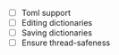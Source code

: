  - [ ] Toml support
 - [ ] Editing dictionaries
 - [ ] Saving dictionaries
 - [ ] Ensure thread-safeness
